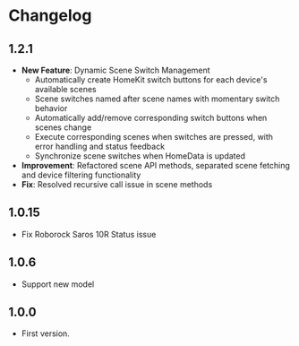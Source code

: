 # Changelog

## 1.2.1
- **New Feature**: Dynamic Scene Switch Management
  - Automatically create HomeKit switch buttons for each device's available scenes
  - Scene switches named after scene names with momentary switch behavior
  - Automatically add/remove corresponding switch buttons when scenes change
  - Execute corresponding scenes when switches are pressed, with error handling and status feedback
  - Synchronize scene switches when HomeData is updated
- **Improvement**: Refactored scene API methods, separated scene fetching and device filtering functionality
- **Fix**: Resolved recursive call issue in scene methods

## 1.0.15
- Fix Roborock Saros 10R Status issue

## 1.0.6
- Support new model

## 1.0.0

- First version.

